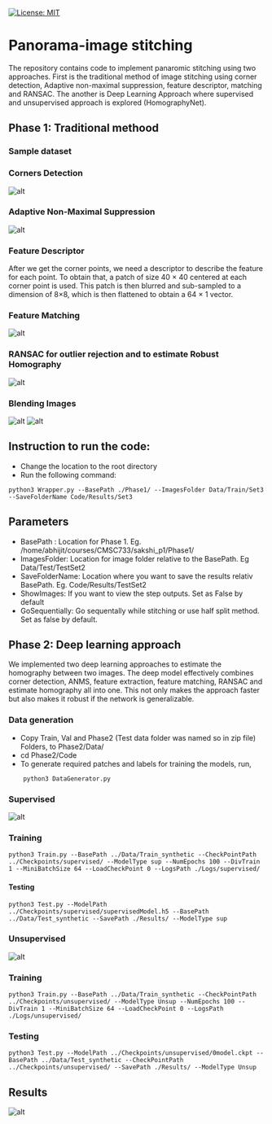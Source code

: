 [![License: MIT](https://img.shields.io/badge/License-MIT-yellow.svg)](https://opensource.org/licenses/MIT)

# Panorama-image stitching
The repository contains code to implement panaromic stitching using two approaches. First is the traditional method of image stitching using corner detection, Adaptive non-maximal suppression, feature descriptor, matching and RANSAC. The another is Deep Learning Approach where supervised and unsupervised approach is explored (HomographyNet).

## Phase 1: Traditional methood
### Sample dataset
### Corners Detection
![alt](https://github.com/sakshikakde/AutoPano/blob/main/images/fp.png)
### Adaptive Non-Maximal Suppression
![alt](https://github.com/sakshikakde/AutoPano/blob/main/images/anms.png)
### Feature Descriptor
After we get the corner points, we need a descriptor to
describe the feature for each point. To obtain that, a patch of
size 40 × 40 centered at each corner point is used. This patch
is then blurred and sub-sampled to a dimension of 8×8, which
is then flattened to obtain a 64 × 1 vector.
### Feature Matching
![alt](https://github.com/sakshikakde/AutoPano/blob/main/images/fm.png)
### RANSAC for outlier rejection and to estimate Robust Homography
![alt](https://github.com/sakshikakde/AutoPano/blob/main/images/ransac.png)
### Blending Images
![alt](https://github.com/sakshikakde/AutoPano/blob/main/Phase1/Results/Set1/pano01.png)
![alt](https://github.com/sakshikakde/AutoPano/blob/main/Phase1/Results/Set1/pano1001.png)

## Instruction to run the code:
- Change the location to the root directory      
- Run the following command:
```
python3 Wrapper.py --BasePath ./Phase1/ --ImagesFolder Data/Train/Set3 --SaveFolderName Code/Results/Set3 
```

## Parameters 
- BasePath : Location for Phase 1. Eg. /home/abhijit/courses/CMSC733/sakshi_p1/Phase1/
- ImagesFolder: Location for image folder relative to the BasePath. Eg Data/Test/TestSet2
- SaveFolderName: Location where you want to save the results relativ BasePath. Eg. Code/Results/TestSet2
- ShowImages: If you want to view the step outputs. Set as False by default
- GoSequentially: Go sequentally while stitching or use half split method. Set as false by default.

## Phase 2: Deep learning approach
We implemented two deep learning approaches to estimate the homography between two images. The deep model effectively combines corner detection, ANMS, feature extraction, feature matching, RANSAC and estimate homography all into one. This not only makes the approach faster but also makes it robust if the network is generalizable.

### Data generation
- Copy Train, Val and Phase2 (Test data folder was named so in zip file) Folders, to Phase2/Data/
- cd Phase2/Code
- To generate required patches and labels for training the models, run,
```
    python3 DataGenerator.py
```
### Supervised
![alt](https://github.com/sakshikakde/AutoPano/blob/main/images/sup.png)
### Training
```
python3 Train.py --BasePath ../Data/Train_synthetic --CheckPointPath ../Checkpoints/supervised/ --ModelType sup --NumEpochs 100 --DivTrain 1 --MiniBatchSize 64 --LoadCheckPoint 0 --LogsPath ./Logs/supervised/
```

#### Testing
```
python3 Test.py --ModelPath ../Checkpoints/supervised/supervisedModel.h5 --BasePath ../Data/Test_synthetic --SavePath ./Results/ --ModelType sup 
```

### Unsupervised
![alt](https://github.com/sakshikakde/AutoPano/blob/main/images/unsup.png)
### Training
```
python3 Train.py --BasePath ../Data/Train_synthetic --CheckPointPath ../Checkpoints/unsupervised/ --ModelType Unsup --NumEpochs 100 --DivTrain 1 --MiniBatchSize 64 --LoadCheckPoint 0 --LogsPath ./Logs/unsupervised/
```
### Testing
```
python3 Test.py --ModelPath ../Checkpoints/unsupervised/0model.ckpt --BasePath ../Data/Test_synthetic --CheckPointPath ../Checkpoints/unsupervised/ --SavePath ./Results/ --ModelType Unsup
```

## Results
![alt](https://github.com/sakshikakde/AutoPano/blob/main/images/dl_results.png)
